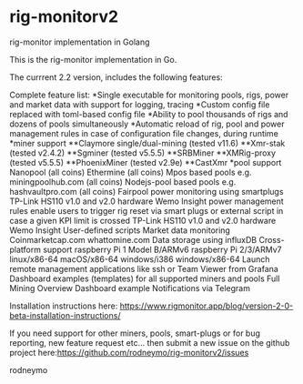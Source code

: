 # rig-monitorv2
rig-monitor implementation in Golang

This is the rig-monitor implementation in Go.  

The currrent 2.2 version, includes the following features:

Complete feature list:
*Single executable for monitoring pools, rigs, power and market data with support for logging, tracing
*Custom config file replaced with toml-based config file
*Ability to pool thousands of rigs and dozens of pools simultaneously
*Automatic reload of rig, pool and power management rules in case of configuration file changes, during runtime
*miner support
**Claymore single/dual-mining (tested v11.6)
**Xmr-stak (tested v2.4.2)
**Sgminer (tested v5.5.5)
**SRBMiner
**XMRig-proxy (tested v5.5.5)
**PhoenixMiner (tested v2.9e)
**CastXmr
*pool support
Nanopool (all coins)
Ethermine (all coins)
Mpos based pools e.g. miningpoolhub.com (all coins)
Nodejs-pool based pools e.g. hashvaultpro.com (all coins)
Fairpool
power monitoring using smartplugs
TP-Link HS110 v1.0 and v2.0 hardware
Wemo Insight
power management rules enable users to trigger rig reset via smart plugs or external script in case a given KPI limit is crossed
TP-Link HS110 v1.0 and v2.0 hardware
Wemo Insight
User-defined scripts
Market data monitoring
Coinmarketcap.com
whattomine.com
Data storage using influxDB
Cross-platform support
raspberry Pi 1 Model B/ARMv6
raspberry Pi 2/3/ARMv7
linux/x86-64
macOS/x86-64
windows/i386
windows/x86-64
Launch remote management applications like ssh or Team Viewer from Grafana
Dashboard examples (templates) for all supported miners and pools
Full Mining Overview Dashboard example
Notifications via Telegram

Installation instructions here: https://www.rigmonitor.app/blog/version-2-0-beta-installation-instructions/

If you need support for other miners, pools, smart-plugs or for bug reporting, new feature request etc... then submit a new issue on the github project here:https://github.com/rodneymo/rig-monitorv2/issues

rodneymo
